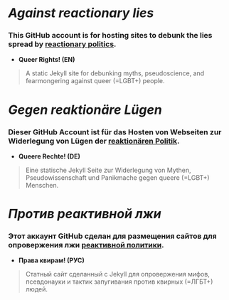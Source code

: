 #  _Against reactionary lies_

### This GitHub account is for hosting sites to debunk the lies spread by [reactionary politics](https://en.wikipedia.org/wiki/Reactionary).
- **Queer Rights! (EN)** 
> A static Jekyll site for debunking myths, pseudoscience, and fearmongering against queer (=LGBT+) people.

# _Gegen reaktionäre Lügen_

### Dieser GitHub Account ist für das Hosten von Webseiten zur Widerlegung von Lügen der [reaktionären Politik](https://de.wikipedia.org/wiki/Reaktion_(Politik)).
- **Queere Rechte! (DE)** 
> Eine statische Jekyll Seite zur Widerlegung von Mythen, Pseudowissenschaft und Panikmache gegen queere (=LGBT+) Menschen.

# _Против реактивной лжи_
### Этот аккаунт GitHub сделан для размещения сайтов для опровержения лжи [реактивной политики](https://ru.wikipedia.org/wiki/%D0%9F%D0%BE%D0%BB%D0%B8%D1%82%D0%B8%D1%87%D0%B5%D1%81%D0%BA%D0%B0%D1%8F_%D1%80%D0%B5%D0%B0%D0%BA%D1%86%D0%B8%D1%8F).
- **Права квирам! (РУС)** 
> Статный сайт сделанный с Jekyll для опровержения мифов, псевдонауки и тактик запугивания против квирных (=ЛГБТ+) людей.
